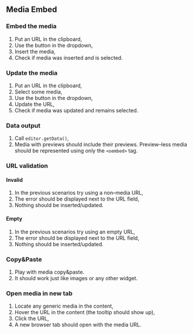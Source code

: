 ## Media Embed

### Embed the media

1. Put an URL in the clipboard,
1. Use the button in the dropdown,
1. Insert the media,
1. Check if media was inserted and is selected.

### Update the media

1. Put an URL in the clipboard,
1. Select some media,
1. Use the button in the dropdown,
1. Update the URL,
1. Check if media was updated and remains selected.

### Data output

1. Call `editor.getData()`,
1. Media with previews should include their previews. Preview–less media should be represented using only the `<oembed>` tag.

### URL validation

#### Invalid

1. In the previous scenarios try using a non–media URL,
1. The error should be displayed next to the URL field,
1. Nothing should be inserted/updated.

#### Empty

1. In the previous scenarios try using an empty URL,
1. The error should be displayed next to the URL field,
1. Nothing should be inserted/updated.

### Copy&Paste

1. Play with media copy&paste.
1. It should work just like images or any other widget.

### Open media in new tab

1. Locate any generic media in the content,
1. Hover the URL in the content (the tooltip should show up),
1. Click the URL,
1. A new browser tab should open with the media URL.
